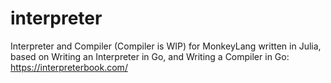 # interpreter

Interpreter and Compiler (Compiler is WIP) for MonkeyLang written in Julia, based on Writing an Interpreter in Go, and Writing a Compiler in Go: https://interpreterbook.com/
